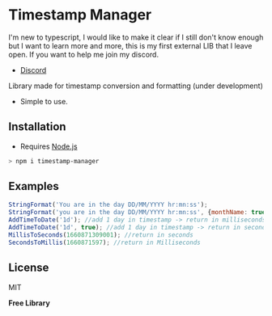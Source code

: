 # Timestamp Manager

I'm new to typescript, I would like to make it clear if I still don't know enough but I want to learn more and more, this is my first external LIB that I leave open. If you want to help me join my discord.
- [Discord](https://discord.gg/FA8feuXEmE)

Library made for timestamp conversion and formatting (under development)

- Simple to use.

## Installation

- Requires [Node.js](https://nodejs.org/)
```sh
> npm i timestamp-manager
```
## Examples
```javascript
StringFormat('You are in the day DD/MM/YYYY hr:mn:ss'); 
StringFormat('you are in the day DD/MM/YYYY hr:mn:ss', {monthName: true, date: new Date(47865378525837)}) // day = DD, month = MM, year = YYYY, hour = hr, minutes = mn, seconds = ss
AddTimeToDate('1d'); //add 1 day in timestamp -> return in milliseconds
AddTimeToDate('1d', true); //add 1 day in timestamp -> return in seconds
MillisToSeconds(1660871309001); //return in seconds
SecondsToMillis(1660871597); //return in Milliseconds
```
## License
MIT

**Free Library**


